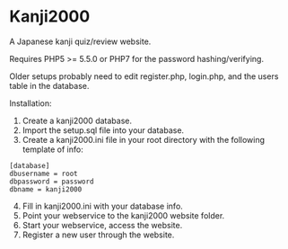 # Kanji2000
A Japanese kanji quiz/review website.

Requires PHP5 >= 5.5.0 or PHP7 for the password hashing/verifying.

Older setups probably need to edit register.php, login.php, and the users table in the database.

Installation:
1. Create a kanji2000 database.
2. Import the setup.sql file into your database.
3. Create a kanji2000.ini file in your root directory with the following template of info:
```
[database]
dbusername = root
dbpassword = password
dbname = kanji2000
```
4. Fill in kanji2000.ini with your database info.
5. Point your webservice to the kanji2000 website folder.
6. Start your webservice, access the website.
7. Register a new user through the website.
